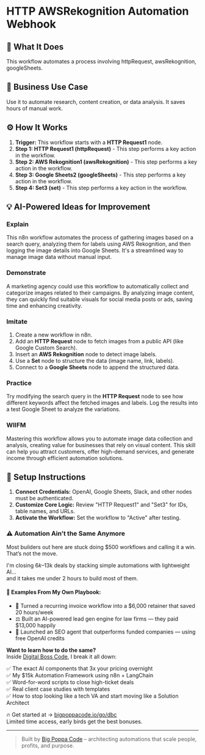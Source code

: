# HTTP AWSRekognition Automation Webhook

## 🚀 What It Does
This workflow automates a process involving httpRequest, awsRekognition, googleSheets.

## 💼 Business Use Case
Use it to automate research, content creation, or data analysis. It saves hours of manual work.

## ⚙️ How It Works
1.  **Trigger:** This workflow starts with a **HTTP Request1** node.
2. **Step 1: HTTP Request1 (httpRequest)** - This step performs a key action in the workflow.
3. **Step 2: AWS Rekognition1 (awsRekognition)** - This step performs a key action in the workflow.
4. **Step 3: Google Sheets2 (googleSheets)** - This step performs a key action in the workflow.
5. **Step 4: Set3 (set)** - This step performs a key action in the workflow.

## 💡 AI-Powered Ideas for Improvement
### Explain
This n8n workflow automates the process of gathering images based on a search query, analyzing them for labels using AWS Rekognition, and then logging the image details into Google Sheets. It's a streamlined way to manage image data without manual input.

### Demonstrate
A marketing agency could use this workflow to automatically collect and categorize images related to their campaigns. By analyzing image content, they can quickly find suitable visuals for social media posts or ads, saving time and enhancing creativity.

### Imitate
1. Create a new workflow in n8n.
2. Add an **HTTP Request** node to fetch images from a public API (like Google Custom Search).
3. Insert an **AWS Rekognition** node to detect image labels.
4. Use a **Set** node to structure the data (image name, link, labels).
5. Connect to a **Google Sheets** node to append the structured data.

### Practice
Try modifying the search query in the **HTTP Request** node to see how different keywords affect the fetched images and labels. Log the results into a test Google Sheet to analyze the variations.

### WIIFM
Mastering this workflow allows you to automate image data collection and analysis, creating value for businesses that rely on visual content. This skill can help you attract customers, offer high-demand services, and generate income through efficient automation solutions.

## 🔧 Setup Instructions
1. **Connect Credentials:** OpenAI, Google Sheets, Slack, and other nodes must be authenticated.
2. **Customize Core Logic:** Review "HTTP Request1" and "Set3" for IDs, table names, and URLs.
3. **Activate the Workflow:** Set the workflow to "Active" after testing.

### ⚠️ Automation Ain’t the Same Anymore

Most builders out here are stuck doing $500 workflows and calling it a win.  
That’s not the move.  

I'm closing $6k–$13k deals by stacking simple automations with lightweight AI...  
and it takes me under 2 hours to build most of them.

#### 🧠 Examples From My Own Playbook:
- 🔁 Turned a recurring invoice workflow into a $6,000 retainer that saved 20 hours/week  
- ⚖️ Built an AI-powered lead gen engine for law firms — they paid $13,000 happily  
- 🚀 Launched an SEO agent that outperforms funded companies — using free OpenAI credits  

**Want to learn how to do the same?**  
Inside [Digital Boss Code](https://bigpoppacode.io/go/dbc), I break it all down:

✅ The exact AI components that 3x your pricing overnight  
✅ My $15k Automation Framework using n8n + LangChain  
✅ Word-for-word scripts to close high-ticket deals  
✅ Real client case studies with templates  
✅ How to stop looking like a tech VA and start moving like a Solution Architect  

🔥 Get started at → [bigpoppacode.io/go/dbc](https://bigpoppacode.io/go/dbc)  
Limited time access, early birds get the best bonuses.

---
> Built by [Big Poppa Code](https://bigpoppacode.io) – architecting automations that scale people, profits, and purpose.
